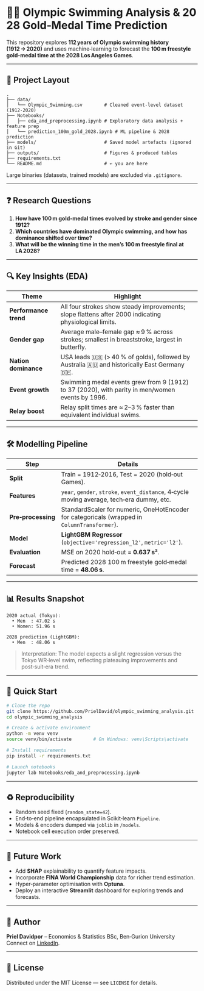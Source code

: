 
# 🏊‍♂️ Olympic Swimming Analysis & 2028 Gold‑Medal Time Prediction

This repository explores **112 years of Olympic swimming history (1912 → 2020)** and uses machine‑learning to forecast the **100 m freestyle gold‑medal time at the 2028 Los Angeles Games**.

---

## 📂 Project Layout

```text
.
├── data/
│   └── Olympic_Swimming.csv        # Cleaned event‑level dataset (1912‑2020)
├── Notebooks/
│   ├── eda_and_preprocessing.ipynb # Exploratory data analysis + feature prep
│   └── prediction_100m_gold_2028.ipynb # ML pipeline & 2028 prediction
├── models/                         # Saved model artefacts (ignored in Git)
├── outputs/                        # Figures & produced tables
├── requirements.txt
└── README.md                       # ← you are here
```

Large binaries (datasets, trained models) are excluded via `.gitignore`.

---

## ❓ Research Questions

1. **How have 100 m gold‑medal times evolved by stroke and gender since 1912?**  
2. **Which countries have dominated Olympic swimming, and how has dominance shifted over time?**  
3. **What will be the winning time in the men’s 100 m freestyle final at LA 2028?**

---

## 🔍 Key Insights (EDA)

| Theme | Highlight |
|-------|-----------|
| **Performance trend** | All four strokes show steady improvements; slope flattens after 2000 indicating physiological limits. |
| **Gender gap** | Average male–female gap ≈ 9 % across strokes; smallest in breaststroke, largest in butterfly. |
| **Nation dominance** | USA leads 🇺🇸 (> 40 % of golds), followed by Australia 🇦🇺 and historically East Germany 🇩🇪. |
| **Event growth** | Swimming medal events grew from 9 (1912) to 37 (2020), with parity in men/women events by 1996. |
| **Relay boost** | Relay split times are ≈ 2–3 % faster than equivalent individual swims. |

---

## 🛠️ Modelling Pipeline

| Step | Details |
|------|---------|
| **Split** | Train = 1912‑2016, Test = 2020 (hold‑out Games). |
| **Features** | `year`, `gender`, `stroke`, `event_distance`, 4‑cycle moving average, tech‑era dummy, etc. |
| **Pre‑processing** | StandardScaler for numeric, OneHotEncoder for categoricals (wrapped in `ColumnTransformer`). |
| **Model** | **LightGBM Regressor** (`objective='regression_l2'`, `metric='l2'`). |
| **Evaluation** | MSE on 2020 hold‑out = **0.637 s²**. |
| **Forecast** | Predicted 2028 100 m freestyle gold‑medal time = **48.06 s**. |

---

## 📊 Results Snapshot

```text
2020 actual (Tokyo):
  • Men  : 47.02 s
  • Women: 51.96 s

2028 prediction (LightGBM):
  • Men  : 48.06 s
```

> Interpretation: The model expects a slight regression versus the Tokyo WR‑level swim, reflecting plateauing improvements and post‑suit‑era trend.

---

## 🚀 Quick Start

```bash
# Clone the repo
git clone https://github.com/PrielDavid/olympic_swimming_analysis.git
cd olympic_swimming_analysis

# Create & activate environment
python -m venv venv
source venv/bin/activate        # On Windows: venv\Scripts\activate

# Install requirements
pip install -r requirements.txt

# Launch notebooks
jupyter lab Notebooks/eda_and_preprocessing.ipynb
```

---

## ♻️ Reproducibility

* Random seed fixed (`random_state=42`).
* End‑to‑end pipeline encapsulated in Scikit‑learn `Pipeline`.
* Models & encoders dumped via `joblib` in `/models`.
* Notebook cell execution order preserved.

---

## 🔮 Future Work

* Add **SHAP** explainability to quantify feature impacts.  
* Incorporate **FINA World Championship** data for richer trend estimation.  
* Hyper‑parameter optimisation with **Optuna**.  
* Deploy an interactive **Streamlit** dashboard for exploring trends and forecasts.

---

## 👤 Author

**Priel Davidpor** – Economics & Statistics BSc, Ben‑Gurion University  
Connect on [LinkedIn](https://www.linkedin.com/in/priel-davidpor/).

---

## 📄 License

Distributed under the MIT License — see `LICENSE` for details.
